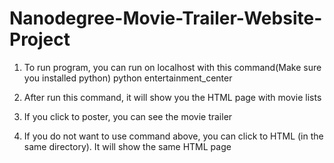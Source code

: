# Nanodegree-Movie-Trailer-Website-Project


1. To run program, you can run on localhost with this command(Make sure you installed python) 
   python entertainment_center

2. After run this command, it will show you the HTML page with movie lists
3. If you click to poster, you can see the movie trailer
4. If you do not want to use command above, you can click to HTML (in the same directory). It will show the same HTML page 

